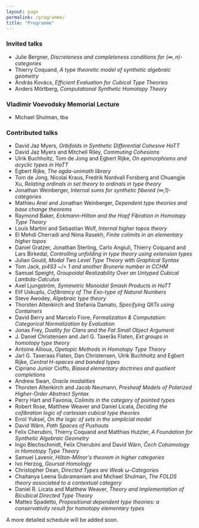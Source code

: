 ```yaml
---
layout: page
permalink: /programme/
title: "Programme"
---
```


### Invited talks
- Julie Bergner, *Discreteness and completeness conditions for $(\infty,n)$-categories*
- Thierry Coquand, *A  type theoretic model of synthetic algebraic geometry*
- András Kovács, *Efficient Evaluation for Cubical Type Theories*
- Anders Mörtberg, *Computational Synthetic Homotopy Theory*

### Vladimir Voevodsky Memorial Lecture

- Michael Shulman, tba

### Contributed talks

- David Jaz Myers, *Orbifolds in Synthetic Differential Cohesive HoTT*
- David Jaz Myers and Mitchell Riley, *Commuting Cohesions*
- Ulrik Buchholtz, Tom de Jong and Egbert Rijke, *On epimorphisms and acyclic types in HoTT*
- Egbert Rijke, *The agda-unimath library*
- Tom de Jong, Nicolai Kraus, Fredrik Nordvall Forsberg and Chuangjie Xu, *Relating ordinals in set theory to ordinals in type theory*
- Jonathan Weinberger, *Internal sums for synthetic fibered (∞,1)-categories*
- Mathieu Anel and Jonathan Weinberger, *Dependent type theories and base change theorems*
- Raymond Baker, *Eckmann-Hilton and the Hopf Fibration in Homotopy Type Theory*
- Louis Martini and Sebastian Wolf, *Internal higher topos theory*
- El Mehdi Cherradi and Nima Rasekh, *Finite colimits in an elementary higher topos*
- Daniel Gratzer, Jonathan Sterling, Carlo Angiuli, Thierry Coquand and Lars Birkedal, *Controlling unfolding in type theory using extension types*
- Julian Gould, *Modal Two Level Type Theory with Graphical Syntax*
- Tom Jack, *pi4S3 ~/= 1 and another Brunerie number in CCHM*
- Samuel Speight, *Groupoidal Realizability Over an Untyped Cubical Lambda-Calculus*
- Axel Ljungström, *Symmetric Monoidal Smash Products in HoTT*
- Elif Uskuplu, *Cofibrancy of The Exo-type of  Natural Numbers*
- Steve Awodey, *Algebraic type theory*
- Thorsten Altenkirch and Stefania Damato, *Specifying QIITs using Containers*
- David Berry and Marcelo Fiore, *Formalization & Computation: Categorical Normalization by Evaluation*
- Jonas Frey, *Duality for Clans and the Fat Small Object Argument*
- J. Daniel Christensen and Jarl G. Taxerås Flaten, *Ext groups in homotopy type theory*
- Antoine Allioux, *Opetopic Methods in Homotopy Type Theory*
- Jarl G. Taxeraas Flaten, Dan Christensen, Ulrik Buchholtz and Egbert Rijke, *Central H-spaces and banded types*
- Cipriano Junior Cioffo, *Biased elementary doctrines and quotient completions*
- Andrew Swan, *Oracle modalities*
- Thorsten Altenkirch and Jacob Neumann, *Presheaf Models of Polarized Higher-Order Abstract Syntax*
- Perry Hart and Favonia, *Colimits in the category of pointed types*
- Robert Rose, Matthew Weaver and Daniel Licata, *Deciding the cofibration logic of cartesian cubical type theories*
- Errol Yuksel, *On the logic of sets in the simplicial model*
- David Wärn, *Path Spaces of Pushouts*
- Felix Cherubini, Thierry Coquand and Matthias Hutzler, *A Foundation for Synthetic Algebraic Geometry*
- Ingo Blechschmidt, Felix Cherubini and David Wärn, *Čech Cohomology in Homotopy Type Theory*
- Samuel Lavenir, *Hilton-Milnor's theorem in higher categories*
- Ivo Herzog, *Goursat Homology*
- Christopher Dean, *Directed Types are Weak $\omega$-Categories*
- Chaitanya Leena Subramaniam and Michael Shulman, *The FOLDS theory associated to a contextual category*
- Daniel R. Licata and Matthew Weaver, *Theory and Implementation of Bicubical Directed Type Theory*
- Matteo Spadetto, *Propositional dependent type theories: a conservativity result for homotopy elementary types*

A more detailed schedule will be added soon.
